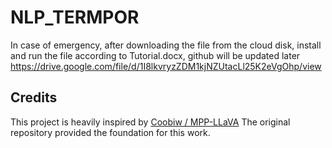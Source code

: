 # NLP_TERMPOR
In case of emergency, after downloading the file from the cloud disk, install and run the file according to Tutorial.docx, github will be updated later
https://drive.google.com/file/d/1I8lkvryzZDM1kjNZUtacLl25K2eVgOhp/view
## Credits

This project is heavily inspired by
[Coobiw
/
MPP-LLaVA](https://github.com/username/repo-name)
The original repository provided the foundation for this work. 
